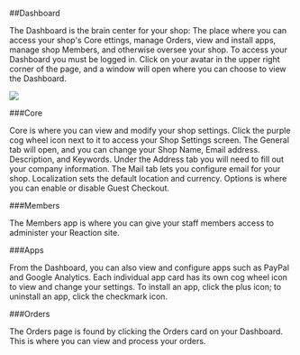 ##Dashboard

The Dashboard is the brain center for your shop: The place where you can access your shop's Core ettings, manage Orders, view and install apps, manage shop Members, and otherwise oversee your shop. To access your Dashboard you must be logged in. Click on your avatar in the upper right corner of the page, and a window will open where you can choose to view the Dashboard.

![](http://raw.github.com/ongoworks/reaction/master/docs/assets/guide-dashboard.png)

###Core

Core is where you can view and modify your shop settings. Click the purple cog wheel icon next to it to access your Shop Settings screen. The General tab will open, and you can change your Shop Name,  Email address.  Description, and Keywords. Under the Address tab you will need to fill out your company information. The Mail tab lets you configure email for your shop. Localization sets the default location and currency. Options is where you can enable or disable Guest Checkout.

###Members

The Members app is where you can give your staff members access to administer your Reaction site.

###Apps

From the Dashboard, you can also view and configure apps such as PayPal and Google Analytics. Each individual app card has its own cog wheel icon to view and change your settings. To install an app, click the plus icon; to uninstall an app, click the checkmark icon.


###Orders

The Orders page is found by clicking the Orders card on your Dashboard. This is where you can view and process your orders.
